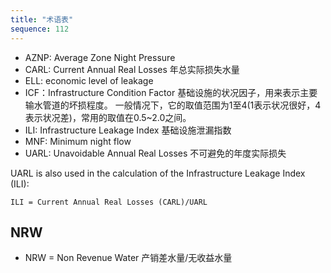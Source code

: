 ```yaml
---
title: "术语表"
sequence: 112
---
```


- AZNP: Average Zone Night Pressure
- CARL: Current Annual Real Losses 年总实际损失水量
- ELL: economic level of leakage
- ICF：Infrastructure Condition Factor 基础设施的状况因子，用来表示主要输水管道的坏损程度。
  一般情况下，它的取值范围为1至4(1表示状况很好，4表示状况差)，常用的取值在0.5~2.0之间。
- ILI: Infrastructure Leakage Index 基础设施泄漏指数
- MNF: Minimum night flow
- UARL: Unavoidable Annual Real Losses 不可避免的年度实际损失

UARL is also used in the calculation of the Infrastructure Leakage Index (ILI):

```text
ILI = Current Annual Real Losses (CARL)/UARL
```

## NRW

- NRW = Non Revenue Water 产销差水量/无收益水量

